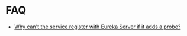 # FAQ


- [Why can't the service register with Eureka Server if it adds a probe?](eureka-server-error.md)

